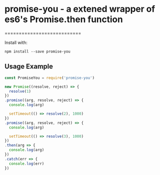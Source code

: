 # promise-you - a extened wrapper of es6's Promise.then function
===========================

Install with:

    npm install --save promise-you
    
## Usage Example

```js
const PromiseYou = require('promise-you')

new Promise((resolve, reject) => {
  resolve(1)
})
.promise((arg, resolve, reject) => {
  console.log(arg)

  setTimeout(() => resolve(2), 1000)
})
.promise((arg, resolve, reject) => {
  console.log(arg)

  setTimeout(() => resolve(3), 1000)
})
.then(arg => {
  console.log(arg)
})
.catch(err => {
  console.log(err)
})
```
